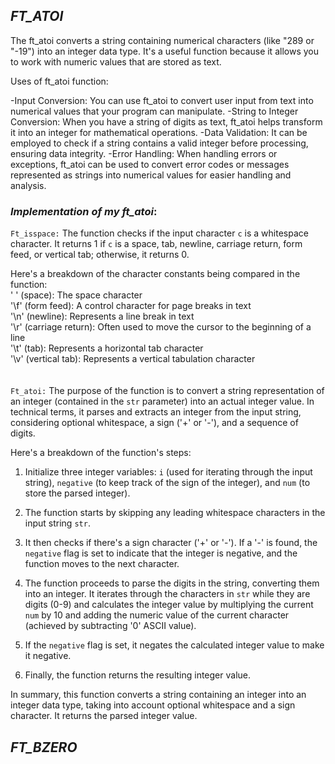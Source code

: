 ##  *FT_ATOI*

The ft_atoi converts a string containing numerical characters (like "289 or "-19") into an integer data
type. It's a useful function because it allows you to work with numeric values that are stored as text.

Uses of ft_atoi function:
   
-Input Conversion: You can use ft_atoi to convert user input from text into numerical values that your program can manipulate.
-String to Integer Conversion: When you have a string of digits as text, ft_atoi helps transform it into an integer for mathematical operations.
-Data Validation: It can be employed to check if a string contains a valid integer before processing, ensuring data integrity.
-Error Handling: When handling errors or exceptions, ft_atoi can be used to convert error codes or messages represented as strings into numerical values for easier handling and analysis.

### *Implementation of my ft_atoi*:
    

`Ft_isspace:` 
The function checks if the input character `c` is a whitespace character. It returns 1 if `c` is a space, 
tab, newline, carriage return, form feed, or vertical tab; otherwise, it returns 0.

Here's a breakdown of the character constants being compared in the function:<br>
' ' (space): The space character<br>
'\f' (form feed): A control character for page breaks in text<br>
'\n' (newline): Represents a line break in text<br>
'\r' (carriage return): Often used to move the cursor to the beginning of a line<br>
'\t' (tab): Represents a horizontal tab character<br>
'\v' (vertical tab): Represents a vertical tabulation character<br>
<br><br>
`Ft_atoi:`
The purpose of the function is to convert a string representation of an integer (contained in the `str` parameter) into an actual integer value.
In technical terms, it parses and extracts an integer from the input string, considering optional whitespace, a sign ('+' or '-'), and a sequence of digits.

Here's a breakdown of the function's steps:

1. Initialize three integer variables: `i` (used for iterating through the input string), `negative` (to keep track of the sign of the integer), and `num` (to store the parsed integer).

2. The function starts by skipping any leading whitespace characters in the input string `str`.

3. It then checks if there's a sign character ('+' or '-'). If a '-' is found, the `negative` flag is set to indicate that the integer is negative, and the function moves to the next character.

4. The function proceeds to parse the digits in the string, converting them into an integer. It iterates through the characters in `str` while they are digits (0-9) and calculates the integer value by multiplying the current `num` by 10 and adding the numeric value of the current character (achieved by subtracting '0' ASCII value).

5. If the `negative` flag is set, it negates the calculated integer value to make it negative.

6. Finally, the function returns the resulting integer value.

In summary, this function converts a string containing an integer into an integer data type, taking into account optional whitespace and a sign character. It returns the parsed integer value.

## *FT_BZERO*
